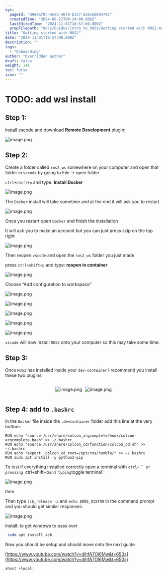 ```yaml
---
sys:
  pageId: "89e0a78c-4e2b-4070-b327-d28cb0694742"
  createdTime: "2024-08-21T00:24:00.000Z"
  lastEditedTime: "2024-11-01T18:57:00.000Z"
  propFilepath: "docs/Guides/intro_to_ROS2/Getting started with ROS2.md"
title: "Getting started with ROS2"
date: "2024-11-01T18:57:00.000Z"
description: ""
tags:
  - "Onboarding"
author: "Overridden author"
draft: false
weight: 141
toc: false
icon: ""
---
```


# TODO: add wsl install

## Step 1:

[Install vscode](https://code.visualstudio.com/download) and download **Remote Development** plugin:

![image.png](https://prod-files-secure.s3.us-west-2.amazonaws.com/d518164a-d88e-44d1-a4ee-3adb3bd8bce0/efb52993-1881-4a40-b95e-6f020334f022/image.png?X-Amz-Algorithm=AWS4-HMAC-SHA256&X-Amz-Content-Sha256=UNSIGNED-PAYLOAD&X-Amz-Credential=ASIAZI2LB4666JMX6WNV%2F20250302%2Fus-west-2%2Fs3%2Faws4_request&X-Amz-Date=20250302T080931Z&X-Amz-Expires=3600&X-Amz-Security-Token=IQoJb3JpZ2luX2VjEH4aCXVzLXdlc3QtMiJIMEYCIQDDcZYvT8A7ubPsgTiJXa%2F5%2FfhuaCjMLqAliYSbxv1ZPgIhAN429I9Vvs8KpcpcUEC0frbbgSblT3UN38nvNJW3Nk7CKogECLf%2F%2F%2F%2F%2F%2F%2F%2F%2F%2FwEQABoMNjM3NDIzMTgzODA1IgyucNCR0y3VLGk72PQq3APVhQkyMdZZ2%2F%2FysuCMODz7ExeIDy0GVRKt8HWzDlfJnY2Dmb8gQ1a7UDrWZmTTUwvQlrquhk3Du2n9LQnBYf65zBRlTFcvF7FDHi7LYdUbqAWU8fKWWV3W9GkYIuzLImv9efN7PDICFNryeIkAvK%2FrVSrcHDyOufgB8KLWeLwjrXUHlWxa2chCLeh2wwyN2TKxboMjRzRTYoM6Qf6ZVal8wjdbKXza4mDA1BpM%2F9U2hwUQOmclSkeFG%2Bj%2B07leohqpR%2FWB2r%2Bcd3t4hUnPme7F629Wc31Avb6gcJ7xIA0DMDyNRrZMN5WEX7IJqP9esDh55RifUO9%2FIdF%2BDcXdWJyeRxodjbdjC6xCO5oFEV%2FBqYLF6F4Q%2BelKSa6bMMBIf5hcCteaFNyEygAjpmpJ13wgLV1hBzr7C0EiCoErzksDYXgiJPSay0RBL1S1Y55cWgzkgH1L4mFEr5GB4Gn3FlaAJAlnS7sejQycugEKlEQ2Uhhrda8KJRdUlrhajtW9KbEifFZPeXUjp0vW5OVHh2pq6j1rNP%2BT9XzTRctLMHuhckfN77qK3byWCCFdBmxGShUokpbPmJkqCrlLu4dCoQh8Adois7aszw%2FDLJ8DCXRxv8Qd0BFFFt3esNV42jDN14%2B%2BBjqkAenhyBnBCle9EFLFsz1zEz9AL4t7J39m%2BJc8XjwMlAEUhGjwhnB1D735jsarkDDi0bG5a3hvr5HgOOvPiA2immv8Uqyy9ga40vTNvBsdJaU65%2B0dVbZVdkSYmB1sRkINFIfa%2FcU2esTMxiPnvBRLV1yiRMMFB6AADEm6U2enQuiCYJdNZdcKyyEz73us9Rz5R60%2B%2B5Lh2UVS2qfKyHsTd%2FwXkmcU&X-Amz-Signature=b5d3a523c7519e7f08d9d35294a93787e328abc38c809d056e0f9224278da11f&X-Amz-SignedHeaders=host&x-id=GetObject)

## Step 2:

Create a folder called `ros2_ws` somewhere on your computer and open that folder in `vscode` by going to File → open folder 

`ctrl+shift+p` and type: **Install Docker**

![image.png](https://prod-files-secure.s3.us-west-2.amazonaws.com/d518164a-d88e-44d1-a4ee-3adb3bd8bce0/2269dc0e-1cd5-47ff-bceb-c04ad9b2eab0/image.png?X-Amz-Algorithm=AWS4-HMAC-SHA256&X-Amz-Content-Sha256=UNSIGNED-PAYLOAD&X-Amz-Credential=ASIAZI2LB4666JMX6WNV%2F20250302%2Fus-west-2%2Fs3%2Faws4_request&X-Amz-Date=20250302T080931Z&X-Amz-Expires=3600&X-Amz-Security-Token=IQoJb3JpZ2luX2VjEH4aCXVzLXdlc3QtMiJIMEYCIQDDcZYvT8A7ubPsgTiJXa%2F5%2FfhuaCjMLqAliYSbxv1ZPgIhAN429I9Vvs8KpcpcUEC0frbbgSblT3UN38nvNJW3Nk7CKogECLf%2F%2F%2F%2F%2F%2F%2F%2F%2F%2FwEQABoMNjM3NDIzMTgzODA1IgyucNCR0y3VLGk72PQq3APVhQkyMdZZ2%2F%2FysuCMODz7ExeIDy0GVRKt8HWzDlfJnY2Dmb8gQ1a7UDrWZmTTUwvQlrquhk3Du2n9LQnBYf65zBRlTFcvF7FDHi7LYdUbqAWU8fKWWV3W9GkYIuzLImv9efN7PDICFNryeIkAvK%2FrVSrcHDyOufgB8KLWeLwjrXUHlWxa2chCLeh2wwyN2TKxboMjRzRTYoM6Qf6ZVal8wjdbKXza4mDA1BpM%2F9U2hwUQOmclSkeFG%2Bj%2B07leohqpR%2FWB2r%2Bcd3t4hUnPme7F629Wc31Avb6gcJ7xIA0DMDyNRrZMN5WEX7IJqP9esDh55RifUO9%2FIdF%2BDcXdWJyeRxodjbdjC6xCO5oFEV%2FBqYLF6F4Q%2BelKSa6bMMBIf5hcCteaFNyEygAjpmpJ13wgLV1hBzr7C0EiCoErzksDYXgiJPSay0RBL1S1Y55cWgzkgH1L4mFEr5GB4Gn3FlaAJAlnS7sejQycugEKlEQ2Uhhrda8KJRdUlrhajtW9KbEifFZPeXUjp0vW5OVHh2pq6j1rNP%2BT9XzTRctLMHuhckfN77qK3byWCCFdBmxGShUokpbPmJkqCrlLu4dCoQh8Adois7aszw%2FDLJ8DCXRxv8Qd0BFFFt3esNV42jDN14%2B%2BBjqkAenhyBnBCle9EFLFsz1zEz9AL4t7J39m%2BJc8XjwMlAEUhGjwhnB1D735jsarkDDi0bG5a3hvr5HgOOvPiA2immv8Uqyy9ga40vTNvBsdJaU65%2B0dVbZVdkSYmB1sRkINFIfa%2FcU2esTMxiPnvBRLV1yiRMMFB6AADEm6U2enQuiCYJdNZdcKyyEz73us9Rz5R60%2B%2B5Lh2UVS2qfKyHsTd%2FwXkmcU&X-Amz-Signature=1e1bb47f0ee88f290ff3a26cd99ae9f91c83c213835cb98966cbce5075b34ca3&X-Amz-SignedHeaders=host&x-id=GetObject)

The `Docker` install will take sometime and at the end it will ask you to restart

![image.png](https://prod-files-secure.s3.us-west-2.amazonaws.com/d518164a-d88e-44d1-a4ee-3adb3bd8bce0/ed233f78-be33-4b1f-b89c-9c346c0e961e/image.png?X-Amz-Algorithm=AWS4-HMAC-SHA256&X-Amz-Content-Sha256=UNSIGNED-PAYLOAD&X-Amz-Credential=ASIAZI2LB4666JMX6WNV%2F20250302%2Fus-west-2%2Fs3%2Faws4_request&X-Amz-Date=20250302T080931Z&X-Amz-Expires=3600&X-Amz-Security-Token=IQoJb3JpZ2luX2VjEH4aCXVzLXdlc3QtMiJIMEYCIQDDcZYvT8A7ubPsgTiJXa%2F5%2FfhuaCjMLqAliYSbxv1ZPgIhAN429I9Vvs8KpcpcUEC0frbbgSblT3UN38nvNJW3Nk7CKogECLf%2F%2F%2F%2F%2F%2F%2F%2F%2F%2FwEQABoMNjM3NDIzMTgzODA1IgyucNCR0y3VLGk72PQq3APVhQkyMdZZ2%2F%2FysuCMODz7ExeIDy0GVRKt8HWzDlfJnY2Dmb8gQ1a7UDrWZmTTUwvQlrquhk3Du2n9LQnBYf65zBRlTFcvF7FDHi7LYdUbqAWU8fKWWV3W9GkYIuzLImv9efN7PDICFNryeIkAvK%2FrVSrcHDyOufgB8KLWeLwjrXUHlWxa2chCLeh2wwyN2TKxboMjRzRTYoM6Qf6ZVal8wjdbKXza4mDA1BpM%2F9U2hwUQOmclSkeFG%2Bj%2B07leohqpR%2FWB2r%2Bcd3t4hUnPme7F629Wc31Avb6gcJ7xIA0DMDyNRrZMN5WEX7IJqP9esDh55RifUO9%2FIdF%2BDcXdWJyeRxodjbdjC6xCO5oFEV%2FBqYLF6F4Q%2BelKSa6bMMBIf5hcCteaFNyEygAjpmpJ13wgLV1hBzr7C0EiCoErzksDYXgiJPSay0RBL1S1Y55cWgzkgH1L4mFEr5GB4Gn3FlaAJAlnS7sejQycugEKlEQ2Uhhrda8KJRdUlrhajtW9KbEifFZPeXUjp0vW5OVHh2pq6j1rNP%2BT9XzTRctLMHuhckfN77qK3byWCCFdBmxGShUokpbPmJkqCrlLu4dCoQh8Adois7aszw%2FDLJ8DCXRxv8Qd0BFFFt3esNV42jDN14%2B%2BBjqkAenhyBnBCle9EFLFsz1zEz9AL4t7J39m%2BJc8XjwMlAEUhGjwhnB1D735jsarkDDi0bG5a3hvr5HgOOvPiA2immv8Uqyy9ga40vTNvBsdJaU65%2B0dVbZVdkSYmB1sRkINFIfa%2FcU2esTMxiPnvBRLV1yiRMMFB6AADEm6U2enQuiCYJdNZdcKyyEz73us9Rz5R60%2B%2B5Lh2UVS2qfKyHsTd%2FwXkmcU&X-Amz-Signature=9cbefcacecd74a37c50bc5d79512930bde5806d3123073f0e086af7df68449f4&X-Amz-SignedHeaders=host&x-id=GetObject)

Once you restart open `Docker` and finish the installation

It will ask you to make an account but you can just press skip on the top right

![image.png](https://prod-files-secure.s3.us-west-2.amazonaws.com/d518164a-d88e-44d1-a4ee-3adb3bd8bce0/21010ad9-1659-4fd9-9f59-9932a09b2a3d/image.png?X-Amz-Algorithm=AWS4-HMAC-SHA256&X-Amz-Content-Sha256=UNSIGNED-PAYLOAD&X-Amz-Credential=ASIAZI2LB4666JMX6WNV%2F20250302%2Fus-west-2%2Fs3%2Faws4_request&X-Amz-Date=20250302T080931Z&X-Amz-Expires=3600&X-Amz-Security-Token=IQoJb3JpZ2luX2VjEH4aCXVzLXdlc3QtMiJIMEYCIQDDcZYvT8A7ubPsgTiJXa%2F5%2FfhuaCjMLqAliYSbxv1ZPgIhAN429I9Vvs8KpcpcUEC0frbbgSblT3UN38nvNJW3Nk7CKogECLf%2F%2F%2F%2F%2F%2F%2F%2F%2F%2FwEQABoMNjM3NDIzMTgzODA1IgyucNCR0y3VLGk72PQq3APVhQkyMdZZ2%2F%2FysuCMODz7ExeIDy0GVRKt8HWzDlfJnY2Dmb8gQ1a7UDrWZmTTUwvQlrquhk3Du2n9LQnBYf65zBRlTFcvF7FDHi7LYdUbqAWU8fKWWV3W9GkYIuzLImv9efN7PDICFNryeIkAvK%2FrVSrcHDyOufgB8KLWeLwjrXUHlWxa2chCLeh2wwyN2TKxboMjRzRTYoM6Qf6ZVal8wjdbKXza4mDA1BpM%2F9U2hwUQOmclSkeFG%2Bj%2B07leohqpR%2FWB2r%2Bcd3t4hUnPme7F629Wc31Avb6gcJ7xIA0DMDyNRrZMN5WEX7IJqP9esDh55RifUO9%2FIdF%2BDcXdWJyeRxodjbdjC6xCO5oFEV%2FBqYLF6F4Q%2BelKSa6bMMBIf5hcCteaFNyEygAjpmpJ13wgLV1hBzr7C0EiCoErzksDYXgiJPSay0RBL1S1Y55cWgzkgH1L4mFEr5GB4Gn3FlaAJAlnS7sejQycugEKlEQ2Uhhrda8KJRdUlrhajtW9KbEifFZPeXUjp0vW5OVHh2pq6j1rNP%2BT9XzTRctLMHuhckfN77qK3byWCCFdBmxGShUokpbPmJkqCrlLu4dCoQh8Adois7aszw%2FDLJ8DCXRxv8Qd0BFFFt3esNV42jDN14%2B%2BBjqkAenhyBnBCle9EFLFsz1zEz9AL4t7J39m%2BJc8XjwMlAEUhGjwhnB1D735jsarkDDi0bG5a3hvr5HgOOvPiA2immv8Uqyy9ga40vTNvBsdJaU65%2B0dVbZVdkSYmB1sRkINFIfa%2FcU2esTMxiPnvBRLV1yiRMMFB6AADEm6U2enQuiCYJdNZdcKyyEz73us9Rz5R60%2B%2B5Lh2UVS2qfKyHsTd%2FwXkmcU&X-Amz-Signature=78807efb789d1454e4a9238d4843b2e77fa958e484217781dfd7c382c03b59e3&X-Amz-SignedHeaders=host&x-id=GetObject)

Then reopen `vscode` and open the `ros2_ws` folder you just made

press `ctrl+shift+p` and type: **reopen in container**

![image.png](https://prod-files-secure.s3.us-west-2.amazonaws.com/d518164a-d88e-44d1-a4ee-3adb3bd8bce0/4e93b8c2-41ad-488c-8095-c74205196118/image.png?X-Amz-Algorithm=AWS4-HMAC-SHA256&X-Amz-Content-Sha256=UNSIGNED-PAYLOAD&X-Amz-Credential=ASIAZI2LB4666JMX6WNV%2F20250302%2Fus-west-2%2Fs3%2Faws4_request&X-Amz-Date=20250302T080931Z&X-Amz-Expires=3600&X-Amz-Security-Token=IQoJb3JpZ2luX2VjEH4aCXVzLXdlc3QtMiJIMEYCIQDDcZYvT8A7ubPsgTiJXa%2F5%2FfhuaCjMLqAliYSbxv1ZPgIhAN429I9Vvs8KpcpcUEC0frbbgSblT3UN38nvNJW3Nk7CKogECLf%2F%2F%2F%2F%2F%2F%2F%2F%2F%2FwEQABoMNjM3NDIzMTgzODA1IgyucNCR0y3VLGk72PQq3APVhQkyMdZZ2%2F%2FysuCMODz7ExeIDy0GVRKt8HWzDlfJnY2Dmb8gQ1a7UDrWZmTTUwvQlrquhk3Du2n9LQnBYf65zBRlTFcvF7FDHi7LYdUbqAWU8fKWWV3W9GkYIuzLImv9efN7PDICFNryeIkAvK%2FrVSrcHDyOufgB8KLWeLwjrXUHlWxa2chCLeh2wwyN2TKxboMjRzRTYoM6Qf6ZVal8wjdbKXza4mDA1BpM%2F9U2hwUQOmclSkeFG%2Bj%2B07leohqpR%2FWB2r%2Bcd3t4hUnPme7F629Wc31Avb6gcJ7xIA0DMDyNRrZMN5WEX7IJqP9esDh55RifUO9%2FIdF%2BDcXdWJyeRxodjbdjC6xCO5oFEV%2FBqYLF6F4Q%2BelKSa6bMMBIf5hcCteaFNyEygAjpmpJ13wgLV1hBzr7C0EiCoErzksDYXgiJPSay0RBL1S1Y55cWgzkgH1L4mFEr5GB4Gn3FlaAJAlnS7sejQycugEKlEQ2Uhhrda8KJRdUlrhajtW9KbEifFZPeXUjp0vW5OVHh2pq6j1rNP%2BT9XzTRctLMHuhckfN77qK3byWCCFdBmxGShUokpbPmJkqCrlLu4dCoQh8Adois7aszw%2FDLJ8DCXRxv8Qd0BFFFt3esNV42jDN14%2B%2BBjqkAenhyBnBCle9EFLFsz1zEz9AL4t7J39m%2BJc8XjwMlAEUhGjwhnB1D735jsarkDDi0bG5a3hvr5HgOOvPiA2immv8Uqyy9ga40vTNvBsdJaU65%2B0dVbZVdkSYmB1sRkINFIfa%2FcU2esTMxiPnvBRLV1yiRMMFB6AADEm6U2enQuiCYJdNZdcKyyEz73us9Rz5R60%2B%2B5Lh2UVS2qfKyHsTd%2FwXkmcU&X-Amz-Signature=521bae3799f447c9220df405ae3a4e4d974dd42ee28b44c560124ea518235a8b&X-Amz-SignedHeaders=host&x-id=GetObject)

Choose “Add configuration to workspace”

![image.png](https://prod-files-secure.s3.us-west-2.amazonaws.com/d518164a-d88e-44d1-a4ee-3adb3bd8bce0/9560b282-5060-4989-ba37-97e7b2c22476/image.png?X-Amz-Algorithm=AWS4-HMAC-SHA256&X-Amz-Content-Sha256=UNSIGNED-PAYLOAD&X-Amz-Credential=ASIAZI2LB4666JMX6WNV%2F20250302%2Fus-west-2%2Fs3%2Faws4_request&X-Amz-Date=20250302T080931Z&X-Amz-Expires=3600&X-Amz-Security-Token=IQoJb3JpZ2luX2VjEH4aCXVzLXdlc3QtMiJIMEYCIQDDcZYvT8A7ubPsgTiJXa%2F5%2FfhuaCjMLqAliYSbxv1ZPgIhAN429I9Vvs8KpcpcUEC0frbbgSblT3UN38nvNJW3Nk7CKogECLf%2F%2F%2F%2F%2F%2F%2F%2F%2F%2FwEQABoMNjM3NDIzMTgzODA1IgyucNCR0y3VLGk72PQq3APVhQkyMdZZ2%2F%2FysuCMODz7ExeIDy0GVRKt8HWzDlfJnY2Dmb8gQ1a7UDrWZmTTUwvQlrquhk3Du2n9LQnBYf65zBRlTFcvF7FDHi7LYdUbqAWU8fKWWV3W9GkYIuzLImv9efN7PDICFNryeIkAvK%2FrVSrcHDyOufgB8KLWeLwjrXUHlWxa2chCLeh2wwyN2TKxboMjRzRTYoM6Qf6ZVal8wjdbKXza4mDA1BpM%2F9U2hwUQOmclSkeFG%2Bj%2B07leohqpR%2FWB2r%2Bcd3t4hUnPme7F629Wc31Avb6gcJ7xIA0DMDyNRrZMN5WEX7IJqP9esDh55RifUO9%2FIdF%2BDcXdWJyeRxodjbdjC6xCO5oFEV%2FBqYLF6F4Q%2BelKSa6bMMBIf5hcCteaFNyEygAjpmpJ13wgLV1hBzr7C0EiCoErzksDYXgiJPSay0RBL1S1Y55cWgzkgH1L4mFEr5GB4Gn3FlaAJAlnS7sejQycugEKlEQ2Uhhrda8KJRdUlrhajtW9KbEifFZPeXUjp0vW5OVHh2pq6j1rNP%2BT9XzTRctLMHuhckfN77qK3byWCCFdBmxGShUokpbPmJkqCrlLu4dCoQh8Adois7aszw%2FDLJ8DCXRxv8Qd0BFFFt3esNV42jDN14%2B%2BBjqkAenhyBnBCle9EFLFsz1zEz9AL4t7J39m%2BJc8XjwMlAEUhGjwhnB1D735jsarkDDi0bG5a3hvr5HgOOvPiA2immv8Uqyy9ga40vTNvBsdJaU65%2B0dVbZVdkSYmB1sRkINFIfa%2FcU2esTMxiPnvBRLV1yiRMMFB6AADEm6U2enQuiCYJdNZdcKyyEz73us9Rz5R60%2B%2B5Lh2UVS2qfKyHsTd%2FwXkmcU&X-Amz-Signature=e95cd6ab7fc9d2000b71ef9be798d6d3ceb369d3313c27702a9569d478d60671&X-Amz-SignedHeaders=host&x-id=GetObject)

![image.png](https://prod-files-secure.s3.us-west-2.amazonaws.com/d518164a-d88e-44d1-a4ee-3adb3bd8bce0/2ee63f81-886b-48e8-a553-dc6e5eac99e4/image.png?X-Amz-Algorithm=AWS4-HMAC-SHA256&X-Amz-Content-Sha256=UNSIGNED-PAYLOAD&X-Amz-Credential=ASIAZI2LB4666JMX6WNV%2F20250302%2Fus-west-2%2Fs3%2Faws4_request&X-Amz-Date=20250302T080931Z&X-Amz-Expires=3600&X-Amz-Security-Token=IQoJb3JpZ2luX2VjEH4aCXVzLXdlc3QtMiJIMEYCIQDDcZYvT8A7ubPsgTiJXa%2F5%2FfhuaCjMLqAliYSbxv1ZPgIhAN429I9Vvs8KpcpcUEC0frbbgSblT3UN38nvNJW3Nk7CKogECLf%2F%2F%2F%2F%2F%2F%2F%2F%2F%2FwEQABoMNjM3NDIzMTgzODA1IgyucNCR0y3VLGk72PQq3APVhQkyMdZZ2%2F%2FysuCMODz7ExeIDy0GVRKt8HWzDlfJnY2Dmb8gQ1a7UDrWZmTTUwvQlrquhk3Du2n9LQnBYf65zBRlTFcvF7FDHi7LYdUbqAWU8fKWWV3W9GkYIuzLImv9efN7PDICFNryeIkAvK%2FrVSrcHDyOufgB8KLWeLwjrXUHlWxa2chCLeh2wwyN2TKxboMjRzRTYoM6Qf6ZVal8wjdbKXza4mDA1BpM%2F9U2hwUQOmclSkeFG%2Bj%2B07leohqpR%2FWB2r%2Bcd3t4hUnPme7F629Wc31Avb6gcJ7xIA0DMDyNRrZMN5WEX7IJqP9esDh55RifUO9%2FIdF%2BDcXdWJyeRxodjbdjC6xCO5oFEV%2FBqYLF6F4Q%2BelKSa6bMMBIf5hcCteaFNyEygAjpmpJ13wgLV1hBzr7C0EiCoErzksDYXgiJPSay0RBL1S1Y55cWgzkgH1L4mFEr5GB4Gn3FlaAJAlnS7sejQycugEKlEQ2Uhhrda8KJRdUlrhajtW9KbEifFZPeXUjp0vW5OVHh2pq6j1rNP%2BT9XzTRctLMHuhckfN77qK3byWCCFdBmxGShUokpbPmJkqCrlLu4dCoQh8Adois7aszw%2FDLJ8DCXRxv8Qd0BFFFt3esNV42jDN14%2B%2BBjqkAenhyBnBCle9EFLFsz1zEz9AL4t7J39m%2BJc8XjwMlAEUhGjwhnB1D735jsarkDDi0bG5a3hvr5HgOOvPiA2immv8Uqyy9ga40vTNvBsdJaU65%2B0dVbZVdkSYmB1sRkINFIfa%2FcU2esTMxiPnvBRLV1yiRMMFB6AADEm6U2enQuiCYJdNZdcKyyEz73us9Rz5R60%2B%2B5Lh2UVS2qfKyHsTd%2FwXkmcU&X-Amz-Signature=85a9ba8af25d61bdf768208c4da6908a42c665e13f037a6b39917afa8f2b17ad&X-Amz-SignedHeaders=host&x-id=GetObject)

![image.png](https://prod-files-secure.s3.us-west-2.amazonaws.com/d518164a-d88e-44d1-a4ee-3adb3bd8bce0/ae1580b2-b048-407e-aed9-b584224a7a04/image.png?X-Amz-Algorithm=AWS4-HMAC-SHA256&X-Amz-Content-Sha256=UNSIGNED-PAYLOAD&X-Amz-Credential=ASIAZI2LB4666JMX6WNV%2F20250302%2Fus-west-2%2Fs3%2Faws4_request&X-Amz-Date=20250302T080931Z&X-Amz-Expires=3600&X-Amz-Security-Token=IQoJb3JpZ2luX2VjEH4aCXVzLXdlc3QtMiJIMEYCIQDDcZYvT8A7ubPsgTiJXa%2F5%2FfhuaCjMLqAliYSbxv1ZPgIhAN429I9Vvs8KpcpcUEC0frbbgSblT3UN38nvNJW3Nk7CKogECLf%2F%2F%2F%2F%2F%2F%2F%2F%2F%2FwEQABoMNjM3NDIzMTgzODA1IgyucNCR0y3VLGk72PQq3APVhQkyMdZZ2%2F%2FysuCMODz7ExeIDy0GVRKt8HWzDlfJnY2Dmb8gQ1a7UDrWZmTTUwvQlrquhk3Du2n9LQnBYf65zBRlTFcvF7FDHi7LYdUbqAWU8fKWWV3W9GkYIuzLImv9efN7PDICFNryeIkAvK%2FrVSrcHDyOufgB8KLWeLwjrXUHlWxa2chCLeh2wwyN2TKxboMjRzRTYoM6Qf6ZVal8wjdbKXza4mDA1BpM%2F9U2hwUQOmclSkeFG%2Bj%2B07leohqpR%2FWB2r%2Bcd3t4hUnPme7F629Wc31Avb6gcJ7xIA0DMDyNRrZMN5WEX7IJqP9esDh55RifUO9%2FIdF%2BDcXdWJyeRxodjbdjC6xCO5oFEV%2FBqYLF6F4Q%2BelKSa6bMMBIf5hcCteaFNyEygAjpmpJ13wgLV1hBzr7C0EiCoErzksDYXgiJPSay0RBL1S1Y55cWgzkgH1L4mFEr5GB4Gn3FlaAJAlnS7sejQycugEKlEQ2Uhhrda8KJRdUlrhajtW9KbEifFZPeXUjp0vW5OVHh2pq6j1rNP%2BT9XzTRctLMHuhckfN77qK3byWCCFdBmxGShUokpbPmJkqCrlLu4dCoQh8Adois7aszw%2FDLJ8DCXRxv8Qd0BFFFt3esNV42jDN14%2B%2BBjqkAenhyBnBCle9EFLFsz1zEz9AL4t7J39m%2BJc8XjwMlAEUhGjwhnB1D735jsarkDDi0bG5a3hvr5HgOOvPiA2immv8Uqyy9ga40vTNvBsdJaU65%2B0dVbZVdkSYmB1sRkINFIfa%2FcU2esTMxiPnvBRLV1yiRMMFB6AADEm6U2enQuiCYJdNZdcKyyEz73us9Rz5R60%2B%2B5Lh2UVS2qfKyHsTd%2FwXkmcU&X-Amz-Signature=e26ffc767d9735f3014fe77a18df7b8db2c1f60a2de2f0aad137a3efbbbc2e50&X-Amz-SignedHeaders=host&x-id=GetObject)

![image.png](https://prod-files-secure.s3.us-west-2.amazonaws.com/d518164a-d88e-44d1-a4ee-3adb3bd8bce0/53255b28-f75e-430f-b9e3-c0ac8577e42b/image.png?X-Amz-Algorithm=AWS4-HMAC-SHA256&X-Amz-Content-Sha256=UNSIGNED-PAYLOAD&X-Amz-Credential=ASIAZI2LB4666JMX6WNV%2F20250302%2Fus-west-2%2Fs3%2Faws4_request&X-Amz-Date=20250302T080931Z&X-Amz-Expires=3600&X-Amz-Security-Token=IQoJb3JpZ2luX2VjEH4aCXVzLXdlc3QtMiJIMEYCIQDDcZYvT8A7ubPsgTiJXa%2F5%2FfhuaCjMLqAliYSbxv1ZPgIhAN429I9Vvs8KpcpcUEC0frbbgSblT3UN38nvNJW3Nk7CKogECLf%2F%2F%2F%2F%2F%2F%2F%2F%2F%2FwEQABoMNjM3NDIzMTgzODA1IgyucNCR0y3VLGk72PQq3APVhQkyMdZZ2%2F%2FysuCMODz7ExeIDy0GVRKt8HWzDlfJnY2Dmb8gQ1a7UDrWZmTTUwvQlrquhk3Du2n9LQnBYf65zBRlTFcvF7FDHi7LYdUbqAWU8fKWWV3W9GkYIuzLImv9efN7PDICFNryeIkAvK%2FrVSrcHDyOufgB8KLWeLwjrXUHlWxa2chCLeh2wwyN2TKxboMjRzRTYoM6Qf6ZVal8wjdbKXza4mDA1BpM%2F9U2hwUQOmclSkeFG%2Bj%2B07leohqpR%2FWB2r%2Bcd3t4hUnPme7F629Wc31Avb6gcJ7xIA0DMDyNRrZMN5WEX7IJqP9esDh55RifUO9%2FIdF%2BDcXdWJyeRxodjbdjC6xCO5oFEV%2FBqYLF6F4Q%2BelKSa6bMMBIf5hcCteaFNyEygAjpmpJ13wgLV1hBzr7C0EiCoErzksDYXgiJPSay0RBL1S1Y55cWgzkgH1L4mFEr5GB4Gn3FlaAJAlnS7sejQycugEKlEQ2Uhhrda8KJRdUlrhajtW9KbEifFZPeXUjp0vW5OVHh2pq6j1rNP%2BT9XzTRctLMHuhckfN77qK3byWCCFdBmxGShUokpbPmJkqCrlLu4dCoQh8Adois7aszw%2FDLJ8DCXRxv8Qd0BFFFt3esNV42jDN14%2B%2BBjqkAenhyBnBCle9EFLFsz1zEz9AL4t7J39m%2BJc8XjwMlAEUhGjwhnB1D735jsarkDDi0bG5a3hvr5HgOOvPiA2immv8Uqyy9ga40vTNvBsdJaU65%2B0dVbZVdkSYmB1sRkINFIfa%2FcU2esTMxiPnvBRLV1yiRMMFB6AADEm6U2enQuiCYJdNZdcKyyEz73us9Rz5R60%2B%2B5Lh2UVS2qfKyHsTd%2FwXkmcU&X-Amz-Signature=71e6c8b66d4650dbf0e68ad75abc60f4a4f74d74111d1993933f3b89fb0d1d82&X-Amz-SignedHeaders=host&x-id=GetObject)

![image.png](https://prod-files-secure.s3.us-west-2.amazonaws.com/d518164a-d88e-44d1-a4ee-3adb3bd8bce0/7c562767-5af9-4ffb-97d1-327bcdf4ee00/image.png?X-Amz-Algorithm=AWS4-HMAC-SHA256&X-Amz-Content-Sha256=UNSIGNED-PAYLOAD&X-Amz-Credential=ASIAZI2LB4666JMX6WNV%2F20250302%2Fus-west-2%2Fs3%2Faws4_request&X-Amz-Date=20250302T080931Z&X-Amz-Expires=3600&X-Amz-Security-Token=IQoJb3JpZ2luX2VjEH4aCXVzLXdlc3QtMiJIMEYCIQDDcZYvT8A7ubPsgTiJXa%2F5%2FfhuaCjMLqAliYSbxv1ZPgIhAN429I9Vvs8KpcpcUEC0frbbgSblT3UN38nvNJW3Nk7CKogECLf%2F%2F%2F%2F%2F%2F%2F%2F%2F%2FwEQABoMNjM3NDIzMTgzODA1IgyucNCR0y3VLGk72PQq3APVhQkyMdZZ2%2F%2FysuCMODz7ExeIDy0GVRKt8HWzDlfJnY2Dmb8gQ1a7UDrWZmTTUwvQlrquhk3Du2n9LQnBYf65zBRlTFcvF7FDHi7LYdUbqAWU8fKWWV3W9GkYIuzLImv9efN7PDICFNryeIkAvK%2FrVSrcHDyOufgB8KLWeLwjrXUHlWxa2chCLeh2wwyN2TKxboMjRzRTYoM6Qf6ZVal8wjdbKXza4mDA1BpM%2F9U2hwUQOmclSkeFG%2Bj%2B07leohqpR%2FWB2r%2Bcd3t4hUnPme7F629Wc31Avb6gcJ7xIA0DMDyNRrZMN5WEX7IJqP9esDh55RifUO9%2FIdF%2BDcXdWJyeRxodjbdjC6xCO5oFEV%2FBqYLF6F4Q%2BelKSa6bMMBIf5hcCteaFNyEygAjpmpJ13wgLV1hBzr7C0EiCoErzksDYXgiJPSay0RBL1S1Y55cWgzkgH1L4mFEr5GB4Gn3FlaAJAlnS7sejQycugEKlEQ2Uhhrda8KJRdUlrhajtW9KbEifFZPeXUjp0vW5OVHh2pq6j1rNP%2BT9XzTRctLMHuhckfN77qK3byWCCFdBmxGShUokpbPmJkqCrlLu4dCoQh8Adois7aszw%2FDLJ8DCXRxv8Qd0BFFFt3esNV42jDN14%2B%2BBjqkAenhyBnBCle9EFLFsz1zEz9AL4t7J39m%2BJc8XjwMlAEUhGjwhnB1D735jsarkDDi0bG5a3hvr5HgOOvPiA2immv8Uqyy9ga40vTNvBsdJaU65%2B0dVbZVdkSYmB1sRkINFIfa%2FcU2esTMxiPnvBRLV1yiRMMFB6AADEm6U2enQuiCYJdNZdcKyyEz73us9Rz5R60%2B%2B5Lh2UVS2qfKyHsTd%2FwXkmcU&X-Amz-Signature=ed2408ace0ac615cdd756745073adb11c7c486830a2558fd56c1afc9bb31bff6&X-Amz-SignedHeaders=host&x-id=GetObject)

`vscode` will now install `ROS2` onto your computer so this may take some time.

## Step 3:

Once `ROS2` has installed inside your `dev-container` I recommend you install these two plugins:

<div style="display: flex;flex-direction: row; column-gap:10px; max-width: 630px;justify-content: center;">
<div>

![image.png](https://prod-files-secure.s3.us-west-2.amazonaws.com/d518164a-d88e-44d1-a4ee-3adb3bd8bce0/3fc3d550-5a54-4ba1-ba6b-faa01cdb7369/image.png?X-Amz-Algorithm=AWS4-HMAC-SHA256&X-Amz-Content-Sha256=UNSIGNED-PAYLOAD&X-Amz-Credential=ASIAZI2LB46656A7F5UT%2F20250302%2Fus-west-2%2Fs3%2Faws4_request&X-Amz-Date=20250302T080936Z&X-Amz-Expires=3600&X-Amz-Security-Token=IQoJb3JpZ2luX2VjEH4aCXVzLXdlc3QtMiJHMEUCIQCZcdH2w9nkVqzDwkhcNrrx0zrqKLTAa2DvVnzC%2F7dwPQIgDLC2bHBS0LZZVK1FXFtMbt8GJTep9KdhPBNqo8GE1gcqiAQIt%2F%2F%2F%2F%2F%2F%2F%2F%2F%2F%2FARAAGgw2Mzc0MjMxODM4MDUiDHkNcyqXM6C1yxCN1SrcAw%2BVUnnpG6uSaAHNSQmQwSB8aiR8VOfGny7%2FFpvDt5%2FUwnCxa7WG%2BvJ0lpOq1fXO1Q8KnobnKtLwcOo3%2F4I7kaqTNI9JCbZSDRsFrXdUb7a8MVfUSauepZja4wBUqcrPM6bcd4ZyDAw2k6teVaJGTitaH2xVbC%2FTJR2P3ITLBU%2FIaGqFZDghL60bATL5TyCmqlJ8m6qmNoVxodleINrEpZzaJg%2BLQbfXpfgfrX29fd%2FzaMd9lVZu5FpkuP9vG4BrEvUO9O7BGU%2F9fePcYm080cjFy9%2FH6YGIvqTQWro2A4RFdLVKvclFQhmvyDqZIFkse9MzZ3uvXfQbBKJN%2BQUib4udXYKlINZouVXZSS9AsX%2F5SUSl5zdquxWcqg2jmuGSrsI3d5wJNbJqKkkcb2tZoBG34XhF0GGKjWSn%2F4OkhhVbA%2B1WFc7gggnKEDuNgHUzUsmZ4AT9OifNCmi95ZVxGsSpeDebQAp23cFZma%2BSqh1OOJf7EdXfZCUdjSJa6LbfPBwgy4AAkJ0EgU235MLjDLm%2FPM0l8yc2IuaqWPMhNQQ6yIZxpFu3JcbnJw0PBnqOopXyXZVNxJKuq8dC081mN%2BD0PGDxI%2BGPkoZLRFgPIhH4LFOzVIOYhxvtwCDoMMzXj74GOqUB8%2BOVCkI%2FgSmCdCJDF4wefXQqWKAdxlNvr%2Bv26btBePczqsHG20RJh3c61kxysuKz5%2BXsnu0SEqfHECdtMkBGJxHodw1FH5A5wFHfN6NoukEcYu6EqZ30iifruaU2klri1WQbFhFADPE3Uqxih6TeT83eRusJToMyXLfEuO03GVjgogRC%2BCB3KttAgbxBk9jVHI%2BqETq5MpJMh1H7DWsYzuXXQ6KY&X-Amz-Signature=50e8f4d2628cb7543a6ae2f35edcf241f560f972a8d65c2253632f83d6478eeb&X-Amz-SignedHeaders=host&x-id=GetObject)

</div>
<div>

![image.png](https://prod-files-secure.s3.us-west-2.amazonaws.com/d518164a-d88e-44d1-a4ee-3adb3bd8bce0/d994cc66-13c2-4093-a5a3-f84cf4601a82/image.png?X-Amz-Algorithm=AWS4-HMAC-SHA256&X-Amz-Content-Sha256=UNSIGNED-PAYLOAD&X-Amz-Credential=ASIAZI2LB4667KRWZNK2%2F20250302%2Fus-west-2%2Fs3%2Faws4_request&X-Amz-Date=20250302T080937Z&X-Amz-Expires=3600&X-Amz-Security-Token=IQoJb3JpZ2luX2VjEH4aCXVzLXdlc3QtMiJHMEUCIGAlrIU9skbktdz3tkw2WYxNjXd1xehntqu2fJ10KqFbAiEAqwuC83wFyXGCxhXVGgsK3VuSndzmVNAklrA1OZhJuegqiAQIt%2F%2F%2F%2F%2F%2F%2F%2F%2F%2F%2FARAAGgw2Mzc0MjMxODM4MDUiDC65virw31t1ljtqgyrcA%2BzVXN7rmZ0ho9dFJ6fHE3%2BI9i6uCLqdSzaT%2B7KJfilK1LqWKR9pzDTG%2FjZfN3vQZtcGS79H2cTwDsC8DpCYQ5%2BHFwchUkyl4FXbxjgrFKcdq8pRGiKD6Z8Y1a0bJI7Xfj63QbjGksLhPUzJ5eB5OsJ%2BN9pJkpf2DkjoSPtO6PnIO1ydL3jHLuPPthVc5Y8KKrnHmFiPlDWdnJhzb%2FAdIJuPkMrLnnA1hKlP79ZDv7BB1Nhc%2FJqjt0luxoN7UkV%2Bc3NDpAE5UZSGO2r8EuVKY5K%2B2kAJCidyv9iPEzLNqjFZyA%2BaWM9viAqhp6g0QIOfpDcfVKH%2F%2FDtkoa88NssB74sBYyXHDyVezFPvr93d45DBzfivz1C8x%2Br54cjV1PYoeK470wCwrJvZzb5d1%2FgOucCjWBwVKxwSPPx33loH%2BRUiim%2BKpxpUfUg%2Bgq%2Bq9MH2SpcarTUc9FFvBiSu3zM7keO2eZ0W6VABpdUQS03qUBRhItx9lES05KrWy2tt%2BjJrFIsUKpRR0MngSyznJFAMmVQgkv7INlUL4VgtfMfjc5BWe3%2FRHisvkBAhEn6WbSXjK%2BvUBG1Xcm%2FQ4kqSrdf2edFI3LWU9IbZOwiraowds2d95XhD%2Fp37u2yl%2F1f5MInYj74GOqUBudaWDPFJn%2Bn%2BjBWLAZzNjTukEDdnFB4e8hAecyx4DIIqMrdUn5%2BoYz6Fyvszr6NeA%2BsI%2BGr9maBxeTdiIlshMl%2BXBya6DrfyT3M4Lo1BNyYCOYGddc3N%2FU97OuYOUnwwUB0su6roPNTOLeiWa2TTepHa9zwxKYUmMqS9HaTM5ajY2%2BnP6hX6KQSTqOwYDjIkUe%2BefoxNsawhA2GieuHf5eriKDXd&X-Amz-Signature=88afa073deeda87b6a8900d688323f2a3a401038d0ca611097d9062c1e48e44e&X-Amz-SignedHeaders=host&x-id=GetObject)

</div>
</div>

## Step 4: add to `.bashrc`

In the `Docker` file inside the `.devcontainer` folder add this line at the very bottom: 

```docker
RUN echo "source /usr/share/colcon_argcomplete/hook/colcon-argcomplete.bash" >> ~/.bashrc
RUN echo "source /usr/share/colcon_cd/function/colcon_cd.sh" >> ~/.bashrc
RUN echo "export _colcon_cd_root=/opt/ros/humble/" >> ~/.bashrc
RUN sudo apt install -y python3-pip 
```

To test if everything installed correctly open a terminal with `ctrl+`` or pressing `ctrl+shift+p` and typing `toggle terminal`:

![image.png](https://prod-files-secure.s3.us-west-2.amazonaws.com/d518164a-d88e-44d1-a4ee-3adb3bd8bce0/6a4943d8-b04e-4c02-9a58-775f3384d1a5/image.png?X-Amz-Algorithm=AWS4-HMAC-SHA256&X-Amz-Content-Sha256=UNSIGNED-PAYLOAD&X-Amz-Credential=ASIAZI2LB4666JMX6WNV%2F20250302%2Fus-west-2%2Fs3%2Faws4_request&X-Amz-Date=20250302T080931Z&X-Amz-Expires=3600&X-Amz-Security-Token=IQoJb3JpZ2luX2VjEH4aCXVzLXdlc3QtMiJIMEYCIQDDcZYvT8A7ubPsgTiJXa%2F5%2FfhuaCjMLqAliYSbxv1ZPgIhAN429I9Vvs8KpcpcUEC0frbbgSblT3UN38nvNJW3Nk7CKogECLf%2F%2F%2F%2F%2F%2F%2F%2F%2F%2FwEQABoMNjM3NDIzMTgzODA1IgyucNCR0y3VLGk72PQq3APVhQkyMdZZ2%2F%2FysuCMODz7ExeIDy0GVRKt8HWzDlfJnY2Dmb8gQ1a7UDrWZmTTUwvQlrquhk3Du2n9LQnBYf65zBRlTFcvF7FDHi7LYdUbqAWU8fKWWV3W9GkYIuzLImv9efN7PDICFNryeIkAvK%2FrVSrcHDyOufgB8KLWeLwjrXUHlWxa2chCLeh2wwyN2TKxboMjRzRTYoM6Qf6ZVal8wjdbKXza4mDA1BpM%2F9U2hwUQOmclSkeFG%2Bj%2B07leohqpR%2FWB2r%2Bcd3t4hUnPme7F629Wc31Avb6gcJ7xIA0DMDyNRrZMN5WEX7IJqP9esDh55RifUO9%2FIdF%2BDcXdWJyeRxodjbdjC6xCO5oFEV%2FBqYLF6F4Q%2BelKSa6bMMBIf5hcCteaFNyEygAjpmpJ13wgLV1hBzr7C0EiCoErzksDYXgiJPSay0RBL1S1Y55cWgzkgH1L4mFEr5GB4Gn3FlaAJAlnS7sejQycugEKlEQ2Uhhrda8KJRdUlrhajtW9KbEifFZPeXUjp0vW5OVHh2pq6j1rNP%2BT9XzTRctLMHuhckfN77qK3byWCCFdBmxGShUokpbPmJkqCrlLu4dCoQh8Adois7aszw%2FDLJ8DCXRxv8Qd0BFFFt3esNV42jDN14%2B%2BBjqkAenhyBnBCle9EFLFsz1zEz9AL4t7J39m%2BJc8XjwMlAEUhGjwhnB1D735jsarkDDi0bG5a3hvr5HgOOvPiA2immv8Uqyy9ga40vTNvBsdJaU65%2B0dVbZVdkSYmB1sRkINFIfa%2FcU2esTMxiPnvBRLV1yiRMMFB6AADEm6U2enQuiCYJdNZdcKyyEz73us9Rz5R60%2B%2B5Lh2UVS2qfKyHsTd%2FwXkmcU&X-Amz-Signature=684d4e7dc45d9abee49c35194e5a2904d9b93f95ad5dd4c6207cea464cdb882d&X-Amz-SignedHeaders=host&x-id=GetObject)

then 

Then type `lsb_release -a` and `echo $ROS_DISTRO` in the command prompt and you should get similar responses:

![image.png](https://prod-files-secure.s3.us-west-2.amazonaws.com/d518164a-d88e-44d1-a4ee-3adb3bd8bce0/3e635dec-a805-4e85-8b9e-d000e5b71a4e/image.png?X-Amz-Algorithm=AWS4-HMAC-SHA256&X-Amz-Content-Sha256=UNSIGNED-PAYLOAD&X-Amz-Credential=ASIAZI2LB4666JMX6WNV%2F20250302%2Fus-west-2%2Fs3%2Faws4_request&X-Amz-Date=20250302T080931Z&X-Amz-Expires=3600&X-Amz-Security-Token=IQoJb3JpZ2luX2VjEH4aCXVzLXdlc3QtMiJIMEYCIQDDcZYvT8A7ubPsgTiJXa%2F5%2FfhuaCjMLqAliYSbxv1ZPgIhAN429I9Vvs8KpcpcUEC0frbbgSblT3UN38nvNJW3Nk7CKogECLf%2F%2F%2F%2F%2F%2F%2F%2F%2F%2FwEQABoMNjM3NDIzMTgzODA1IgyucNCR0y3VLGk72PQq3APVhQkyMdZZ2%2F%2FysuCMODz7ExeIDy0GVRKt8HWzDlfJnY2Dmb8gQ1a7UDrWZmTTUwvQlrquhk3Du2n9LQnBYf65zBRlTFcvF7FDHi7LYdUbqAWU8fKWWV3W9GkYIuzLImv9efN7PDICFNryeIkAvK%2FrVSrcHDyOufgB8KLWeLwjrXUHlWxa2chCLeh2wwyN2TKxboMjRzRTYoM6Qf6ZVal8wjdbKXza4mDA1BpM%2F9U2hwUQOmclSkeFG%2Bj%2B07leohqpR%2FWB2r%2Bcd3t4hUnPme7F629Wc31Avb6gcJ7xIA0DMDyNRrZMN5WEX7IJqP9esDh55RifUO9%2FIdF%2BDcXdWJyeRxodjbdjC6xCO5oFEV%2FBqYLF6F4Q%2BelKSa6bMMBIf5hcCteaFNyEygAjpmpJ13wgLV1hBzr7C0EiCoErzksDYXgiJPSay0RBL1S1Y55cWgzkgH1L4mFEr5GB4Gn3FlaAJAlnS7sejQycugEKlEQ2Uhhrda8KJRdUlrhajtW9KbEifFZPeXUjp0vW5OVHh2pq6j1rNP%2BT9XzTRctLMHuhckfN77qK3byWCCFdBmxGShUokpbPmJkqCrlLu4dCoQh8Adois7aszw%2FDLJ8DCXRxv8Qd0BFFFt3esNV42jDN14%2B%2BBjqkAenhyBnBCle9EFLFsz1zEz9AL4t7J39m%2BJc8XjwMlAEUhGjwhnB1D735jsarkDDi0bG5a3hvr5HgOOvPiA2immv8Uqyy9ga40vTNvBsdJaU65%2B0dVbZVdkSYmB1sRkINFIfa%2FcU2esTMxiPnvBRLV1yiRMMFB6AADEm6U2enQuiCYJdNZdcKyyEz73us9Rz5R60%2B%2B5Lh2UVS2qfKyHsTd%2FwXkmcU&X-Amz-Signature=ce0a86a217f9e465dbe17b6533ea146e3ce2abacc2df2a665b209cdaa3d9ae8e&X-Amz-SignedHeaders=host&x-id=GetObject)

Install:  to get windows to pass over

```bash
 sudo apt install xcb
```

Now you should be setup and should move onto the next guide 

[https://www.youtube.com/watch?v=dihfA7Ol6Mw&t=650s](https://www.youtube.com/watch?v=dihfA7Ol6Mw&t=650s)

```python
xhost +local:
```
